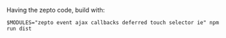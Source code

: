 Having the zepto code, build with:

`$MODULES="zepto event ajax callbacks deferred touch selector ie" npm run dist`
